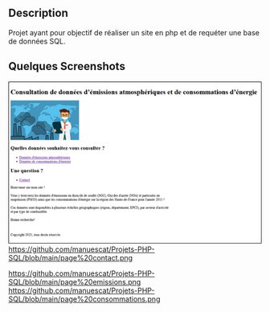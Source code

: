 ## Description
Projet ayant pour objectif de réaliser un site en php et de requéter une base de données SQL.

## Quelques Screenshots

![](https://github.com/manuescat/Projets-PHP-SQL/blob/main/page%20accueil.png)
https://github.com/manuescat/Projets-PHP-SQL/blob/main/page%20contact.png

https://github.com/manuescat/Projets-PHP-SQL/blob/main/page%20emissions.png
https://github.com/manuescat/Projets-PHP-SQL/blob/main/page%20consommations.png
